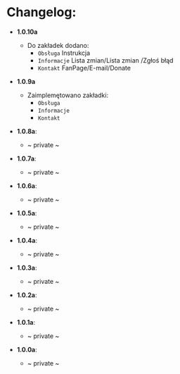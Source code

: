 # Changelog:
* **1.0.10a**
    - Do zakładek dodano:
      - `Obsługa`
      Instrukcja
      - `Informacje`
      Lista zmian/Lista zmian /Zgłoś błąd
       - `Kontakt`
      FanPage/E-mail/Donate
      
* **1.0.9a**
    - Zaimplemętowano zakładki:
        - `Obsługa`
        - `Informacje`
        - `Kontakt`
     
* **1.0.8a**:
    - ~ private ~
    
* **1.0.7a**:
    - ~ private ~
    
* **1.0.6a**:
    - ~ private ~
    
* **1.0.5a**:
    - ~ private ~
    
* **1.0.4a**:
    - ~ private ~
    
* **1.0.3a**:
    - ~ private ~
    
* **1.0.2a**:
    - ~ private ~
    
* **1.0.1a**:
    - ~ private ~
    
* **1.0.0a**:
    - ~ private ~

